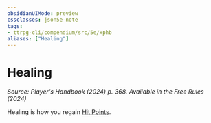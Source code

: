 ```yaml
---
obsidianUIMode: preview
cssclasses: json5e-note
tags:
- ttrpg-cli/compendium/src/5e/xphb
aliases: ["Healing"]
---
```

# Healing
*Source: Player's Handbook (2024) p. 368. Available in the Free Rules (2024)* 

Healing is how you regain [Hit Points](Mechanics/rules/variant-rules/hit-points-xphb.md).